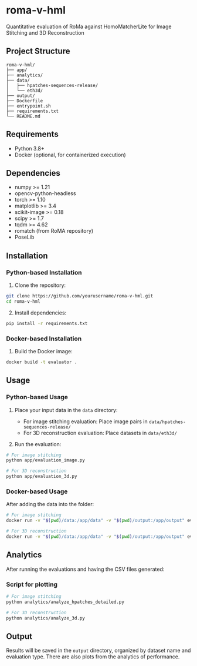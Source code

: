 # roma-v-hml
Quantitative evaluation of RoMa against HomoMatcherLite for Image Stitching and 3D Reconstruction

## Project Structure
```
roma-v-hml/
├── app/
├── analytics/ 
├── data/               
│   ├── hpatches-sequences-release/           
│   └── eth3d/              
├── output/               
├── Dockerfile            
├── entrypoint.sh         
├── requirements.txt      
└── README.md            
```

## Requirements
- Python 3.8+
- Docker (optional, for containerized execution)

## Dependencies
- numpy >= 1.21
- opencv-python-headless
- torch >= 1.10
- matplotlib >= 3.4
- scikit-image >= 0.18
- scipy >= 1.7
- tqdm >= 4.62
- romatch (from RoMA repository)
- PoseLib

## Installation

### Python-based Installation
1. Clone the repository:
```bash
git clone https://github.com/yourusername/roma-v-hml.git
cd roma-v-hml
```

2. Install dependencies:
```bash
pip install -r requirements.txt
```

### Docker-based Installation
1. Build the Docker image:
```bash
docker build -t evaluator .
```

## Usage

### Python-based Usage
1. Place your input data in the `data` directory:
   - For image stitching evaluation: Place image pairs in `data/hpatches-sequences-release/`
   - For 3D reconstruction evaluation: Place datasets in `data/eth3d/`

2. Run the evaluation:
```bash
# For image stitching
python app/evaluation_image.py

# For 3D reconstruction
python app/evaluation_3d.py
```

### Docker-based Usage

After adding the data into the folder:

```bash
# For image stitching
docker run -v "$(pwd)/data:/app/data" -v "$(pwd)/output:/app/output" evaluator image

# For 3D reconstruction
docker run -v "$(pwd)/data:/app/data" -v "$(pwd)/output:/app/output" evaluator 3d
```

## Analytics

After running the evaluations and having the CSV files generated:

### Script for plotting
```bash
# For image stitching
python analytics/analyze_hpatches_detailed.py

# For 3D reconstruction
python analytics/analyze_3d.py

```

## Output
Results will be saved in the `output` directory, organized by dataset name and evaluation type. There are also plots from the analytics of performance.